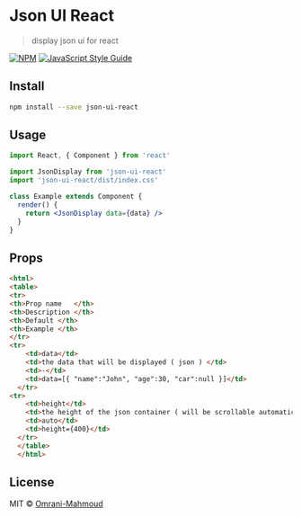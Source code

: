 # Json UI React

> display json ui for react

[![NPM](https://img.shields.io/npm/v/f.svg)](https://www.npmjs.com/package/f) [![JavaScript Style Guide](https://img.shields.io/badge/code_style-standard-brightgreen.svg)](https://standardjs.com)

## Install

```bash
npm install --save json-ui-react
```

## Usage

```jsx
import React, { Component } from 'react'

import JsonDisplay from 'json-ui-react'
import 'json-ui-react/dist/index.css'

class Example extends Component {
  render() {
    return <JsonDisplay data={data} />
  }
}
```

## Props

```html
<html>
<table>
<tr>
<th>Prop name	</th>
<th>Description	</th>
<th>Default	</th>
<th>Example	</th>
</tr>
<tr>
    <td>data</td>
    <td>the data that will be displayed ( json ) </td>
    <td>-</td>
    <td>data=[{ "name":"John", "age":30, "car":null }]</td>
  </tr>
<tr>
    <td>height</td>
    <td>the height of the json container ( will be scrollable automatically ) </td>
    <td>auto</td>
    <td>height={400}</td>
  </tr>
  </table>
  </html>

```
## License

MIT © [Omrani-Mahmoud](https://github.com/Omrani-Mahmoud)
